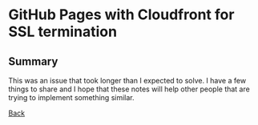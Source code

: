 # GitHub Pages with Cloudfront for SSL termination

## Summary

This was an issue that took longer than I expected to solve. I have a few things
to share and I hope that these notes will help other people that are trying to
implement something similar.

[Back](/index.html)
